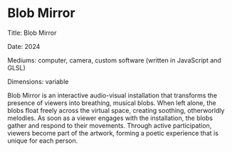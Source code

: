 # Blob Mirror

Title: Blob Mirror

Date: 2024

Mediums: computer, camera, custom software (written in JavaScript and GLSL)

Dimensions: variable

Blob Mirror is an interactive audio-visual installation that transforms the presence of viewers into breathing, musical blobs. When left alone, the blobs float freely across the virtual space, creating soothing, otherworldly melodies. As soon as a viewer engages with the installation, the blobs gather and respond to their movements. Through active participation, viewers become part of the artwork, forming a poetic experience that is unique for each person.
